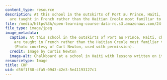 ```yaml
---
content_type: resource
description: At this school in the outskirts of Port au Prince, Haiti, chemistry lessons
  are taught in French rather than the Haitian Creole most familiar to its students.
file: /media/https%3A/open-learning-course-data-rc.s3.amazonaws.com/24-908-creole-language-and-caribbean-identities-spring-2017/d56f1f88cfa5094342e35e41193127c1_MIT24_912S17_chp.jpg
file_type: image/jpeg
image_metadata:
  caption: At this school in the outskirts of Port au Prince, Haiti, chemistry lessons
    are taught in French rather than the Haitian Creole most familiar to its students.
    (Photo courtesy of Curt Newton, used with permission).
  credit: Image by Curtis Newton
  image-alt: Chalkboard at a school in Haiti with lessons written on it
resourcetype: Image
title: CHP
uid: d56f1f88-cfa5-0943-42e3-5e41193127c1
---
```

